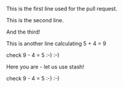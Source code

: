 This is the first line used for the pull request.

This is the second line. 

And the third!

This is another line calculating 5 + 4 = 9


check 9 - 4 = 5 :-)  :-)

Here you are - let us use stash!


check 9 - 4 = 5 :-)  :-)